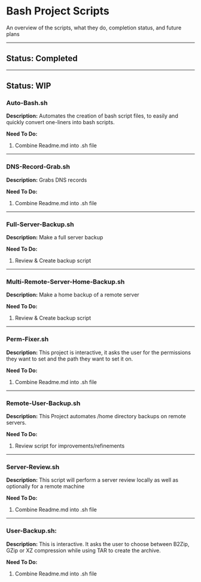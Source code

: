 # Bash Project Scripts

An overview of the scripts, what they do, completion status, and future plans

----

## Status: Completed
----
## Status: WIP

### Auto-Bash.sh
**Description:** 
Automates the creation of bash script files, to easily and quickly convert one-liners into bash scripts.

**Need To Do:**
1. Combine Readme.md into .sh file
----
### DNS-Record-Grab.sh
**Description:** 
Grabs DNS records

**Need To Do:**
1. Combine Readme.md into .sh file
----
### Full-Server-Backup.sh
**Description:** 
Make a full server backup

**Need To Do:**
1. Review & Create backup script
----
### Multi-Remote-Server-Home-Backup.sh
**Description:** 
Make a home backup of a remote server

**Need To Do:**
1. Review & Create backup script
----
### Perm-Fixer.sh 
**Description:** 
This project is interactive, it asks the user for the permissions they want to set and the path they want to set it on.

**Need To Do:**
1. Combine Readme.md into .sh file
----
### Remote-User-Backup.sh
**Description:** This Project automates /home directory backups on remote servers.

**Need To Do:**
1. Review script for improvements/refinements
----
### Server-Review.sh
**Description:** This script will perform a server review locally as well as optionally for a remote machine

**Need To Do:**
1. Combine Readme.md into .sh file
----
### User-Backup.sh: 
**Description:** This is interactive. It asks the user to choose between B2Zip, GZip or XZ compression while using TAR to create the archive.

**Need To Do:**
1. Combine Readme.md into .sh file








